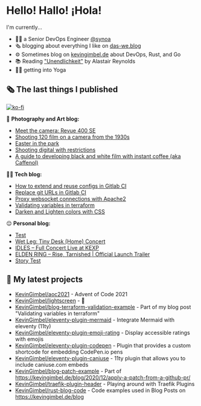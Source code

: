 # Hello! Hallo! ¡Hola!

I'm currently...
- 👨‍💻 a Senior DevOps Engineer [@synoa](https://synoa.de)
- 🗞 blogging about everything I like on [das-we.blog](https://das-we.blog)
- ⚙️ Sometimes blog on [kevingimbel.de](https://kevingimbel.de/blog/) about DevOps, Rust, and Go
- 📚 Reading ["Unendlichkeit"](https://www.goodreads.com/book/show/1452886.Unendlichkeit) by Alastair Reynolds
- 🧘‍♂️ getting into Yoga

## 🗞 The last things I published

[![ko-fi](https://ko-fi.com/img/githubbutton_sm.svg)](https://ko-fi.com/atarijunge)

📸 **Photography and Art blog:**

- [Meet the camera: Revue 400 SE](https://art.atarijunge.de/2022/04/meet-the-camera-revue-400-se/)
- [Shooting 120 film on a camera from the 1930s](https://art.atarijunge.de/2022/04/shooting-120-film-on-a-camera-from-the-1930s/)
- [Easter in the park](https://art.atarijunge.de/2022/04/easter-in-the-park/)
- [Shooting digital with restrictions](https://art.atarijunge.de/2022/04/shooting-digital-with-restrictions/)
- [A guide to developing black and white film with instant coffee (aka Caffenol)](https://art.atarijunge.de/2022/04/a-guide-to-developing-black-and-white-film-with-instant-coffee-aka-caffenol/)

👨‍💻 **Tech blog:**

- [How to extend and reuse configs in Gitlab CI](https://kevingimbel.de/blog/2022/01/how-to-extend-and-reuse-configs-in-gitlab-ci/)
- [Replace git URLs in Gitlab CI](https://kevingimbel.de/blog/2021/12/replace-git-ur-ls-in-gitlab-ci/)
- [Proxy websocket connections with Apache2](https://kevingimbel.de/blog/2021/06/proxy-websocket-connections-with-apache2/)
- [Validating variables in terraform](https://kevingimbel.de/blog/2021/06/validating-variables-in-terraform/)
- [Darken and Lighten colors with CSS](https://kevingimbel.de/blog/2021/06/darken-and-lighten-colors-with-css/)

😌 **Personal blog:**

- [Test](https://das-we.blog/2022/04/27/test/)
- [Wet Leg: Tiny Desk (Home) Concert](https://das-we.blog/2022/04/21/wet-leg-tiny-desk-home-concert/)
- [IDLES – Full Concert Live at KEXP](https://das-we.blog/2022/04/05/idles-full-concert-live-at-kexp/)
- [ELDEN RING – Rise, Tarnished | Official Launch Trailer](https://das-we.blog/2022/02/22/elden-ring-rise-tarnished-official-launch-trailer/)
- [Story Test](https://das-we.blog/2022/02/14/story-test/)

## 🌱 My latest projects

- [KevinGimbel/aoc2021](https://github.com/KevinGimbel/aoc2021) - Advent of Code 2021
- [KevinGimbel/lightscreen](https://github.com/KevinGimbel/lightscreen) - 🤷
- [KevinGimbel/blog-terraform-validation-example](https://github.com/KevinGimbel/blog-terraform-validation-example) - Part of my blog post &#34;Validating variables in terraform&#34;
- [KevinGimbel/eleventy-plugin-mermaid](https://github.com/KevinGimbel/eleventy-plugin-mermaid) - Integrate Mermaid with eleventy (11ty)
- [KevinGimbel/eleventy-plugin-emoji-rating](https://github.com/KevinGimbel/eleventy-plugin-emoji-rating) - Display accessible ratings with emojis
- [KevinGimbel/eleventy-plugin-codepen](https://github.com/KevinGimbel/eleventy-plugin-codepen) - Plugin that provides a custom shortcode for embedding CodePen.io pens
- [KevinGimbel/eleventy-plugin-caniuse](https://github.com/KevinGimbel/eleventy-plugin-caniuse) - 11ty plugin that allows you to include caniuse.com embeds
- [KevinGimbel/blog-patch-example](https://github.com/KevinGimbel/blog-patch-example) - Part of https://kevingimbel.de/blog/2020/12/apply-a-patch-from-a-github-pr/
- [KevinGimbel/traefik-plugin-header](https://github.com/KevinGimbel/traefik-plugin-header) - Playing around with Traefik Plugins
- [KevinGimbel/rust-blog-code](https://github.com/KevinGimbel/rust-blog-code) - Code examples used in Blog Posts on https://kevingimbel.de/blog

